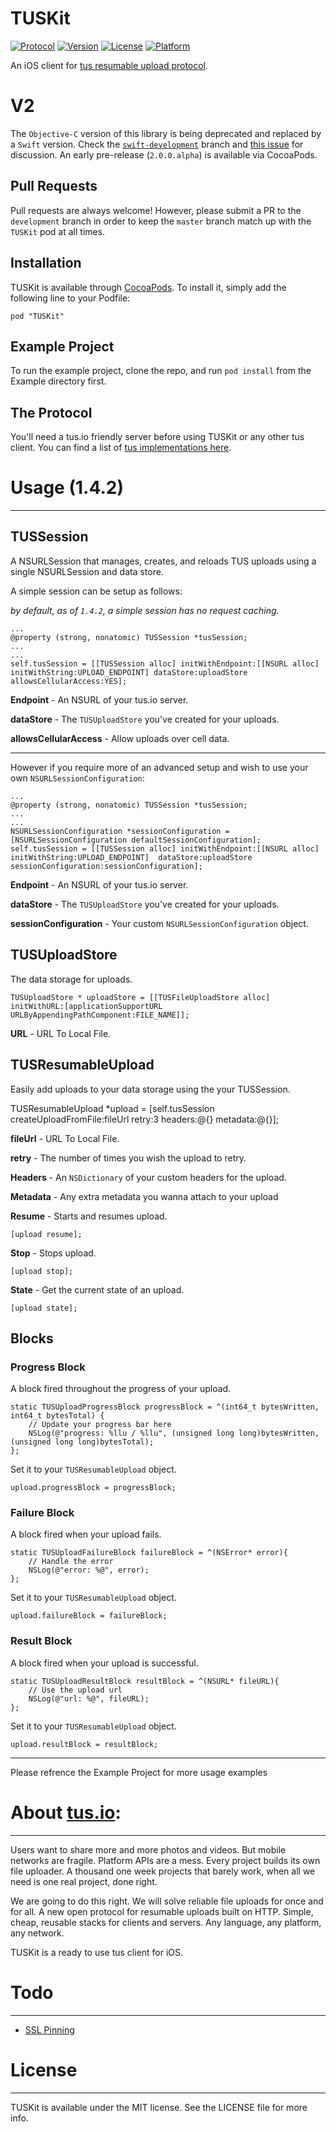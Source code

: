 # TUSKit
[![Protocol](http://img.shields.io/badge/tus_protocol-v1.0.0-blue.svg?style=flat)](http://tus.io/protocols/resumable-upload.html)
[![Version](https://img.shields.io/cocoapods/v/TUSKit.svg?style=flat)](http://cocoadocs.org/docsets/TUSKit)
[![License](https://img.shields.io/cocoapods/l/TUSKit.svg?style=flat)](http://cocoadocs.org/docsets/TUSKit)
[![Platform](https://img.shields.io/cocoapods/p/TUSKit.svg?style=flat)](http://cocoadocs.org/docsets/TUSKit)

An iOS client for [tus resumable upload protocol](http://tus.io/).

# V2
The `Objective-C` version of this library is being deprecated and replaced by a `Swift` version. Check the [`swift-development`](https://github.com/tus/TUSKit/tree/swift-development) branch and [this issue](https://github.com/tus/TUSKit/issues/65) for discussion. An early pre-release (`2.0.0.alpha`) is available via CocoaPods.

## Pull Requests
Pull requests are always welcome! However, please submit a PR to the `development` branch in order to keep the `master` branch match up with the `TUSKit` pod at all times.

## Installation

TUSKit is available through [CocoaPods](http://cocoapods.org). To install
it, simply add the following line to your Podfile:

    pod "TUSKit"

## Example Project
To run the example project, clone the repo, and run `pod install` from the Example directory first. 

## The Protocol
You'll need a tus.io friendly server before using TUSKit or any other tus client. You can find a list of [tus implementations here](http://tus.io/implementations.html).

# Usage (1.4.2)
------
## TUSSession
A NSURLSession that manages, creates, and reloads TUS uploads using a single NSURLSession and data store.

A simple session can be setup as follows:

*by default, as of `1.4.2`, a simple session has no request caching.*
    
    ...
    @property (strong, nonatomic) TUSSession *tusSession;
    ...
    ...
    self.tusSession = [[TUSSession alloc] initWithEndpoint:[[NSURL alloc] initWithString:UPLOAD_ENDPOINT] dataStore:uploadStore allowsCellularAccess:YES];

**Endpoint** - An NSURL of your tus.io server.

**dataStore** - The `TUSUploadStore` you've created for your uploads.

**allowsCellularAccess** - Allow uploads over cell data.

---

However if you require more of an advanced setup and wish to use your own `NSURLSessionConfiguration`:

    ...
    @property (strong, nonatomic) TUSSession *tusSession;
    ...
    ...
    NSURLSessionConfiguration *sessionConfiguration = [NSURLSessionConfiguration defaultSessionConfiguration];
    self.tusSession = [[TUSSession alloc] initWithEndpoint:[[NSURL alloc] initWithString:UPLOAD_ENDPOINT]  dataStore:uploadStore sessionConfiguration:sessionConfiguration];

**Endpoint** - An NSURL of your tus.io server.

**dataStore** - The `TUSUploadStore` you've created for your uploads.

**sessionConfiguration** - Your custom `NSURLSessionConfiguration`  object.


## TUSUploadStore
The data storage for uploads.

    TUSUploadStore * uploadStore = [[TUSFileUploadStore alloc] initWithURL:[applicationSupportURL URLByAppendingPathComponent:FILE_NAME]];

**URL** - URL To Local File.

## TUSResumableUpload
Easily add uploads to your data storage using the your TUSSession.

TUSResumableUpload *upload = [self.tusSession createUploadFromFile:fileUrl retry:3 headers:@{} metadata:@{}];


**fileUrl** - URL To Local File.

**retry** - The number of times you wish the upload to retry. 


**Headers** - An `NSDictionary` of your custom headers for the upload.

**Metadata** - Any extra metadata you wanna attach to your upload

**Resume** - Starts and resumes upload.

    [upload resume];
    
**Stop** - Stops upload.

    [upload stop];
    
**State** - Get the current state of an upload.

    [upload state];

## Blocks

### Progress Block
A block fired throughout the progress of your upload.

    static TUSUploadProgressBlock progressBlock = ^(int64_t bytesWritten, int64_t bytesTotal) {
        // Update your progress bar here
        NSLog(@"progress: %llu / %llu", (unsigned long long)bytesWritten, (unsigned long long)bytesTotal);
    };
Set it to your `TUSResumableUpload` object.

    upload.progressBlock = progressBlock;
    
### Failure Block
A block fired when your upload fails.

    static TUSUploadFailureBlock failureBlock = ^(NSError* error){
        // Handle the error
        NSLog(@"error: %@", error);
    };

Set it to your `TUSResumableUpload` object.

    upload.failureBlock = failureBlock;
    
### Result Block
A block fired when your upload is successful.

    static TUSUploadResultBlock resultBlock = ^(NSURL* fileURL){
        // Use the upload url
        NSLog(@"url: %@", fileURL);
    };

Set it to your `TUSResumableUpload` object.

    upload.resultBlock = resultBlock;

----
Please refrence the Example Project for more usage examples


# About [tus.io](http://tus.io):
------
  Users want to share more and more photos and videos. But mobile networks are fragile. Platform APIs are a mess. Every project builds its own file uploader. A thousand one week projects that barely work, when all we need is one real project, done right.

  We are going to do this right. We will solve reliable file uploads for once and for all. A new open protocol for resumable uploads built on HTTP. Simple, cheap, reusable stacks for clients and servers. Any language, any platform, any network.

TUSKit is a ready to use tus client for iOS.

# Todo
------
-   [SSL Pinning](https://github.com/tus/TUSKit/issues/32)

# License
------
TUSKit is available under the MIT license. See the LICENSE file for more info.

